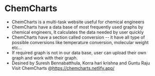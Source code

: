 # ChemCharts

- ChemCharts is a multi-task website useful for chemical engineers
- ChemCharts have a data base of most frequently used graphs by chemical engineers, It calculates the data needed by user quickly
- ChemCharts have a section called conversion -- it have all type of possible conversions like temperature conversion, molecular weight etc...
- If required graph is not in our data base, user can upload their own graph and work with their graph.
- Desined by Suresh Bennabatthula, Korra hari krishna and Guntu Raju
Visit ChemCharts @https://chemcharts.netlify.app/
